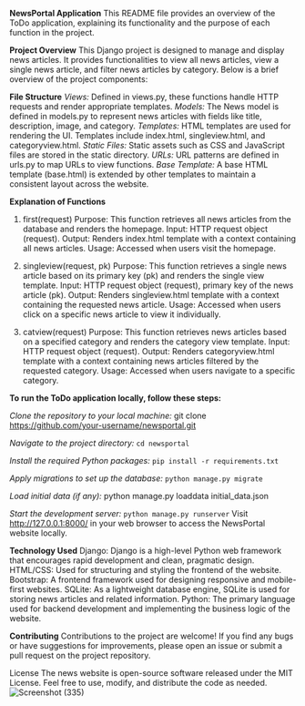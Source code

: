 **NewsPortal Application**
This README file provides an overview of the ToDo application, explaining its functionality and the purpose of each function in the project.

**Project Overview**
This Django project is designed to manage and display news articles. It provides functionalities to view all news articles, view a single news article, and filter news articles by category. Below is a brief overview of the project components:

**File Structure**
_Views:_ Defined in views.py, these functions handle HTTP requests and render appropriate templates.
_Models:_ The News model is defined in models.py to represent news articles with fields like title, description, image, and category.
_Templates:_ HTML templates are used for rendering the UI. Templates include index.html, singleview.html, and categoryview.html.
_Static Files:_ Static assets such as CSS and JavaScript files are stored in the static directory.
_URLs:_ URL patterns are defined in urls.py to map URLs to view functions.
_Base Template:_ A base HTML template (base.html) is extended by other templates to maintain a consistent layout across the website.

**Explanation of Functions**

1. first(request)
Purpose: This function retrieves all news articles from the database and renders the homepage.
Input: HTTP request object (request).
Output: Renders index.html template with a context containing all news articles.
Usage: Accessed when users visit the homepage.

2. singleview(request, pk)
Purpose: This function retrieves a single news article based on its primary key (pk) and renders the single view template.
Input: HTTP request object (request), primary key of the news article (pk).
Output: Renders singleview.html template with a context containing the requested news article.
Usage: Accessed when users click on a specific news article to view it individually.

3. catview(request)
Purpose: This function retrieves news articles based on a specified category and renders the category view template.
Input: HTTP request object (request).
Output: Renders categoryview.html template with a context containing news articles filtered by the requested category.
Usage: Accessed when users navigate to a specific category.

**To run the ToDo application locally, follow these steps:**

_Clone the repository to your local machine:_
git clone https://github.com/your-username/newsportal.git

_Navigate to the project directory:_
`cd newsportal`

_Install the required Python packages:_
`pip install -r requirements.txt`

_Apply migrations to set up the database:_
`python manage.py migrate`

_Load initial data (if any):_
python manage.py loaddata initial_data.json

_Start the development server:_
`python manage.py runserver`
Visit http://127.0.0.1:8000/ in your web browser to access the NewsPortal website locally.

**Technology Used**
Django: Django is a high-level Python web framework that encourages rapid development and clean, pragmatic design.
HTML/CSS: Used for structuring and styling the frontend of the website.
Bootstrap: A frontend framework used for designing responsive and mobile-first websites.
SQLite: As a lightweight database engine, SQLite is used for storing news articles and related information.
Python: The primary language used for backend development and implementing the business logic of the website.

**Contributing**
Contributions to the project are welcome! If you find any bugs or have suggestions for improvements, please open an issue or submit a pull request on the project repository.

License
The news website is open-source software released under the MIT License. Feel free to use, modify, and distribute the code as needed.
![Screenshot (335)](https://github.com/Avinanda2370/News-Portal-Django/assets/102664151/c1b7b2e2-fabb-4f0d-bbc9-a364a9036002)

